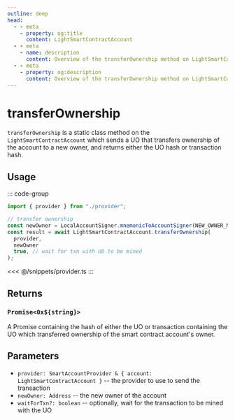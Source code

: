 ```yaml
---
outline: deep
head:
  - - meta
    - property: og:title
      content: LightSmartContractAccount
  - - meta
    - name: description
      content: Overview of the transferOwnership method on LightSmartContractAccount
  - - meta
    - property: og:description
      content: Overview of the transferOwnership method on LightSmartContractAccount
---
```


# transferOwnership

`transferOwnership` is a static class method on the `LightSmartContractAccount` which sends a UO that transfers ownership of the account to a new owner, and returns either the UO hash or transaction hash.

## Usage

::: code-group

```ts [example.ts]
import { provider } from "./provider";

// transfer ownership
const newOwner = LocalAccountSigner.mnemonicToAccountSigner(NEW_OWNER_MNEMONIC);
const result = await LightSmartContractAccount.transferOwnership(
  provider,
  newOwner
  true, // wait for txn with UO to be mined
);
```

<<< @/snippets/provider.ts
:::

## Returns

### `Promise<0x${string}>`

A Promise containing the hash of either the UO or transaction containing the UO which transferred ownership of the smart contract account's owner.

## Parameters

- `provider: SmartAccountProvider & { account: LightSmartContractAccount }` -- the provider to use to send the transaction
- `newOwner: Address` -- the new owner of the account
- `waitForTxn?: boolean` -- optionally, wait for the transaction to be mined with the UO
